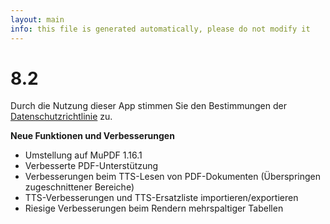 ```yaml
---
layout: main
info: this file is generated automatically, please do not modify it
---
```


# 8.2

Durch die Nutzung dieser App stimmen Sie den Bestimmungen der [Datenschutzrichtlinie](/wiki/PrivacyPolicy/de) zu.

**Neue Funktionen und Verbesserungen**

* Umstellung auf MuPDF 1.16.1
* Verbesserte PDF-Unterstützung
* Verbesserungen beim TTS-Lesen von PDF-Dokumenten (Überspringen zugeschnittener Bereiche)
* TTS-Verbesserungen und TTS-Ersatzliste importieren/exportieren
* Riesige Verbesserungen beim Rendern mehrspaltiger Tabellen

